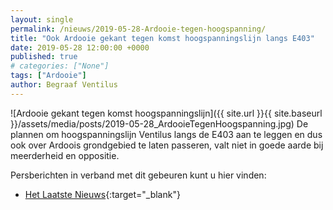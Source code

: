 ```yaml
---
layout: single
permalink: /nieuws/2019-05-28-Ardooie-tegen-hoogspanning/
title: "Ook Ardooie gekant tegen komst hoogspanningslijn langs E403"
date: 2019-05-28 12:00:00 +0000
published: true
# categories: ["None"]
tags: ["Ardooie"]
author: Begraaf Ventilus
---
```

![Ardooie gekant tegen komst hoogspanningslijn]({{ site.url }}{{ site.baseurl }}/assets/media/posts/2019-05-28_ArdooieTegenHoogspanning.jpg)
De plannen om hoogspanningslijn Ventilus langs de E403 aan te leggen en dus ook over Ardoois grondgebied te laten passeren, valt niet in goede aarde bij meerderheid en oppositie. 

Persberichten in verband met dit gebeuren kunt u hier vinden:
- [Het Laatste Nieuws](https://www.hln.be/in-de-buurt/ardooie/ook-ardooie-gekant-tegen-komst-hoogspanningslijn-langs-e403~ab72a6ce/){:target="_blank"}